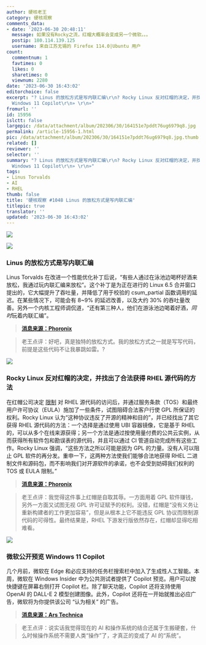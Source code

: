 ```yaml
---
author: 硬核老王
category: 硬核观察
comments_data:
- date: '2023-06-30 20:48:11'
  message: 如果没有Rocky之流，红帽大概率会变成另一个微软。。。
  postip: 180.114.139.125
  username: 来自江苏无锡的 Firefox 114.0|Ubuntu 用户
count:
  commentnum: 1
  favtimes: 0
  likes: 0
  sharetimes: 0
  viewnum: 2280
date: '2023-06-30 16:43:02'
editorchoice: false
excerpt: "? Linus 的放松方式是写内联汇编\r\n? Rocky Linux 反对红帽的决定，并找出了合法获得 RHEL 源代码的方法\r\n? 微软公开预览
  Windows 11 Copilot\r\n» \r\n»"
fromurl: ''
id: 15956
islctt: false
largepic: /data/attachment/album/202306/30/164151e7pddt76ug6979q8.jpg
permalink: /article-15956-1.html
pic: /data/attachment/album/202306/30/164151e7pddt76ug6979q8.jpg.thumb.jpg
related: []
reviewer: ''
selector: ''
summary: "? Linus 的放松方式是写内联汇编\r\n? Rocky Linux 反对红帽的决定，并找出了合法获得 RHEL 源代码的方法\r\n? 微软公开预览
  Windows 11 Copilot\r\n» \r\n»"
tags:
- Linus Torvalds
- AI
- RHEL
thumb: false
title: '硬核观察 #1048 Linus 的放松方式是写内联汇编'
titlepic: true
translator: ''
updated: '2023-06-30 16:43:02'
---
```


![](/data/attachment/album/202306/30/164151e7pddt76ug6979q8.jpg)


![](/data/attachment/album/202306/30/164202f9zjp08o3cr0um92.jpg)


### Linus 的放松方式是写内联汇编


Linus Torvalds 在改进一个性能优化补丁后说，“有些人通过在泳池边喝杯好酒来放松，我通过玩内联汇编来放松”。这个补丁是为正在进行的 Linux 6.5 合并窗口提出的，它大幅提升了吞吐量，并降低了用于校验的 csum\_partial 函数调用的延迟。在某些情况下，可能会有 8~9% 的延迟改善，以及大约 30% 的吞吐量改善。另外一个内核工程师调侃道，“还有第三种人，他们在游泳池边喝着好酒，*同时*玩着内联汇编”。



> 
> **[消息来源：Phoronix](https://www.phoronix.com/news/Linus-Torvalds-Relax-Inline-ASM)**
> 
> 
> 



> 
> 老王点评：好吧，真是独特的放松方式。我的放松方式之一就是写写代码，前提是这些代码不让我暴跳如雷。?
> 
> 
> 


![](/data/attachment/album/202306/30/164218dtizn966f55iohfh.jpg)


### Rocky Linux 反对红帽的决定，并找出了合法获得 RHEL 源代码的方法


在红帽公司决定 [限制](/article-15933-1.html) 对 RHEL 源代码的访问后，并通过服务条款（TOS）和最终用户许可协议（EULA）施加了一些条件，试图阻碍合法客户行使 GPL 所保证的权利。Rocky Linux 认为“这种协议违反了开源的精神和目的”，并已经找出了其它获得 RHEL 源代码的方法：一个选择是通过使用 UBI 容器镜像，它是基于 RHEL 的，可以从多个在线来源获得；另一个方法是通过按使用量付费的公共云实例，从而获得所有软件包和勘误表的源代码，并且可以通过 CI 管道自动完成所有这些工作。Rocky Linux 强调，“这些方法之所以可能是因为 GPL 的力量。没有人可以阻止 GPL 软件的再分发。重申一下，这两种方法使我们能够合法地获得 RHEL 二进制文件和源码包，而不影响我们对开源软件的承诺，也不会受到妨碍我们权利的 TOS 或 EULA 限制。”



> 
> **[消息来源：Phoronix](https://www.phoronix.com/news/Rocky-Linux-RHEL-Source-Access)**
> 
> 
> 



> 
> 老王点评：我觉得这件事上红帽是自取其辱。一方面用着 GPL 软件赚钱，另外一方面又试图无视 GPL 许可证赋予的权利。没错，红帽是“没有义务让重新构建者的工作更加容易”，但是从根本上它不能违反 GPL 协议而限制源代码的可得性。最终结果是，RHEL 下游发行版依然存在，红帽却显得吃相难看。
> 
> 
> 


![](/data/attachment/album/202306/30/164232r0gactdddzccas94.jpg)


### 微软公开预览 Windows 11 Copilot


几个月前，微软在 Edge 和必应支持的任务栏搜索栏中加入了生成性人工智能。本周，微软在 Windows Insider 中为公共测试者提供了 Copilot 预览。用户可以按快捷键在屏幕右侧打开 Copilot 栏。除了聊天功能，Copilot 还将支持使用 OpenAI 的 DALL-E 2 模型创建图像。此外，Copilot 还将在一开始就推出必应广告，微软将为你提供该公司 “认为相关” 的广告。



> 
> **[消息来源：Ars Technica](https://arstechnica.com/gadgets/2023/06/windows-11s-copilot-brings-ai-chat-to-desktops-in-first-public-preview/)**
> 
> 
> 



> 
> 老王点评：说实话我觉得现在的 AI 和操作系统的结合还属于生搬硬套，什么时候操作系统不需要人类“操作”了，才真正的变成了 AI 的“系统”。
> 
> 
>